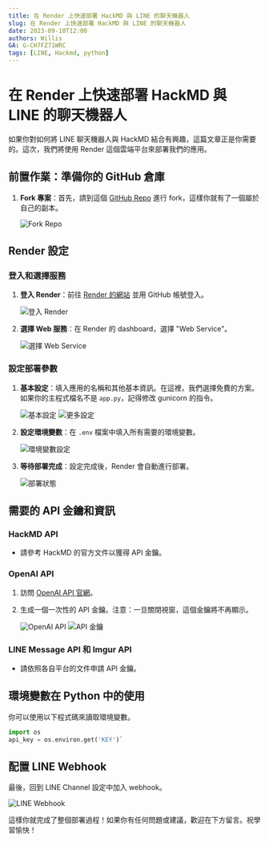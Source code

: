 ```yaml
---
title: 在 Render 上快速部署 HackMD 與 LINE 的聊天機器人
slug: 在 Render 上快速部署 HackMD 與 LINE 的聊天機器人
date: 2023-09-10T12:00
authors: Willis
GA: G-CH7FZ71WRC
tags: [LINE, Hackmd, python]
---
```


# 在 Render 上快速部署 HackMD 與 LINE 的聊天機器人

如果你對如何將 LINE 聊天機器人與 HackMD 結合有興趣，這篇文章正是你需要的。這次，我們將使用 Render 這個雲端平台來部署我們的應用。

## 前置作業：準備你的 GitHub 倉庫

1.  **Fork 專案**：首先，請到這個 [GitHub Repo](https://github.com/willismax/AI-LINE-2-HACKMD) 進行 fork，這樣你就有了一個屬於自己的副本。
    
    ![Fork Repo](https://hackmd.io/_uploads/Sk3T8G2P3.png)
    

## Render 設定

### 登入和選擇服務

1.  **登入 Render**：前往 [Render 的網站](https://dashboard.render.com/) 並用 GitHub 帳號登入。
    
    ![登入 Render](https://hackmd.io/_uploads/SyRlvMhP2.png)
    
2.  **選擇 Web 服務**：在 Render 的 dashboard，選擇 "Web Service"。
    
    ![選擇 Web Service](https://hackmd.io/_uploads/H1euBG3Dh.png)
    

### 設定部署參數

1.  **基本設定**：填入應用的名稱和其他基本資訊。在這裡，我們選擇免費的方案。如果你的主程式檔名不是 `app.py`，記得修改 gunicorn 的指令。
    
    ![基本設定](https://hackmd.io/_uploads/H1vOwG3P2.png) ![更多設定](https://hackmd.io/_uploads/HyK2vG3Ph.png)
    
2.  **設定環境變數**：在 `.env` 檔案中填入所有需要的環境變數。
    
    ![環境變數設定](https://hackmd.io/_uploads/rJsmy73v3.png)
    
3.  **等待部署完成**：設定完成後，Render 會自動進行部署。
    
    ![部署狀態](https://hackmd.io/_uploads/Sym_k72wh.png)
    

## 需要的 API 金鑰和資訊

### HackMD API

-   請參考 HackMD 的官方文件以獲得 API 金鑰。

### OpenAI API

1.  訪問 [OpenAI API 官網](https://openai.com/blog/openai-api)。
    
2.  生成一個一次性的 API 金鑰。注意：一旦關閉視窗，這個金鑰將不再顯示。
    
    ![OpenAI API](https://hackmd.io/_uploads/ByovFm3P2.png) ![API 金鑰](https://hackmd.io/_uploads/B1QTtXhD2.png)
    

### LINE Message API 和 Imgur API

-   請依照各自平台的文件申請 API 金鑰。

## 環境變數在 Python 中的使用

你可以使用以下程式碼來讀取環境變數。

```python
import os
api_key = os.environ.get('KEY')`
```

## 配置 LINE Webhook

最後，回到 LINE Channel 設定中加入 webhook。

![LINE Webhook](https://hackmd.io/_uploads/HJxHy93v3.png)


這樣你就完成了整個部署過程！如果你有任何問題或建議，歡迎在下方留言。祝學習愉快！

